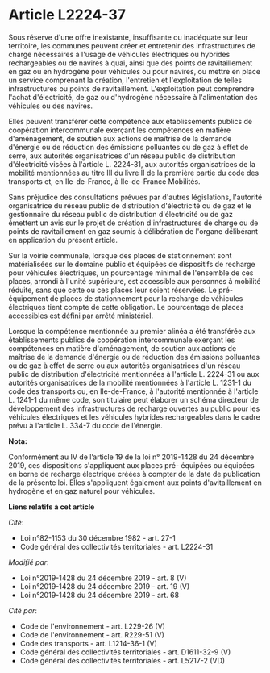 # Article L2224-37

Sous réserve d'une offre inexistante, insuffisante ou inadéquate sur leur territoire, les communes peuvent créer et
entretenir des infrastructures de charge nécessaires à l'usage de véhicules électriques ou hybrides rechargeables ou de
navires à quai, ainsi que des points de ravitaillement en gaz ou en hydrogène pour véhicules ou pour navires, ou mettre en
place un service comprenant la création, l'entretien et l'exploitation de telles infrastructures ou points de ravitaillement.
L'exploitation peut comprendre l'achat d'électricité, de gaz ou d'hydrogène nécessaire à l'alimentation des véhicules ou des
navires.

Elles peuvent transférer cette compétence aux établissements publics de coopération intercommunale exerçant les compétences
en matière d'aménagement, de soutien aux actions de maîtrise de la demande d'énergie ou de réduction des émissions polluantes
ou de gaz à effet de serre, aux autorités organisatrices d'un réseau public de distribution d'électricité visées à l'article
L. 2224-31, aux autorités organisatrices de la mobilité mentionnées au titre III du livre II de la première partie du code
des transports et, en Ile-de-France, à Ile-de-France Mobilités.

Sans préjudice des consultations prévues par d'autres législations, l'autorité organisatrice du réseau public de distribution
d'électricité ou de gaz et le gestionnaire du réseau public de distribution d'électricité ou de gaz émettent un avis sur le
projet de création d'infrastructures de charge ou de points de ravitaillement en gaz soumis à délibération de l'organe
délibérant en application du présent article.

Sur la voirie communale, lorsque des places de stationnement sont matérialisées sur le domaine public et équipées de
dispositifs de recharge pour véhicules électriques, un pourcentage minimal de l'ensemble de ces places, arrondi à l'unité
supérieure, est accessible aux personnes à mobilité réduite, sans que cette ou ces places leur soient réservées. Le pré-
équipement de places de stationnement pour la recharge de véhicules électriques tient compte de cette obligation. Le
pourcentage de places accessibles est défini par arrêté ministériel.

Lorsque la compétence mentionnée au premier alinéa a été transférée aux établissements publics de coopération intercommunale
exerçant les compétences en matière d'aménagement, de soutien aux actions de maîtrise de la demande d'énergie ou de réduction
des émissions polluantes ou de gaz à effet de serre ou aux autorités organisatrices d'un réseau public de distribution
d'électricité mentionnées à l'article L. 2224-31 ou aux autorités organisatrices de la mobilité mentionnées à l'article L.
1231-1 du code des transports ou, en Ile-de-France, à l'autorité mentionnée à l'article L. 1241-1 du même code, son titulaire
peut élaborer un schéma directeur de développement des infrastructures de recharge ouvertes au public pour les véhicules
électriques et les véhicules hybrides rechargeables dans le cadre prévu à l'article L. 334-7 du code de l'énergie.

**Nota:**

Conformément au IV de l’article 19 de la loi n° 2019-1428 du 24 décembre 2019, ces dispositions s'appliquent aux places pré-
équipées ou équipées en borne de recharge électrique créées à compter de la date de publication de la présente loi. Elles
s'appliquent également aux points d'avitaillement en hydrogène et en gaz naturel pour véhicules.

**Liens relatifs à cet article**

_Cite_:

  - Loi n°82-1153 du 30 décembre 1982 - art. 27-1
  - Code général des collectivités territoriales - art. L2224-31

_Modifié par_:

  - Loi n°2019-1428 du 24 décembre 2019 - art. 8 (V)
  - Loi n°2019-1428 du 24 décembre 2019 - art. 19 (V)
  - Loi n°2019-1428 du 24 décembre 2019 - art. 68

_Cité par_:

  - Code de l'environnement - art. L229-26 (V)
  - Code de l'environnement - art. R229-51 (V)
  - Code des transports - art. L1214-36-1 (V)
  - Code général des collectivités territoriales - art. D1611-32-9 (V)
  - Code général des collectivités territoriales - art. L5217-2 (VD)
